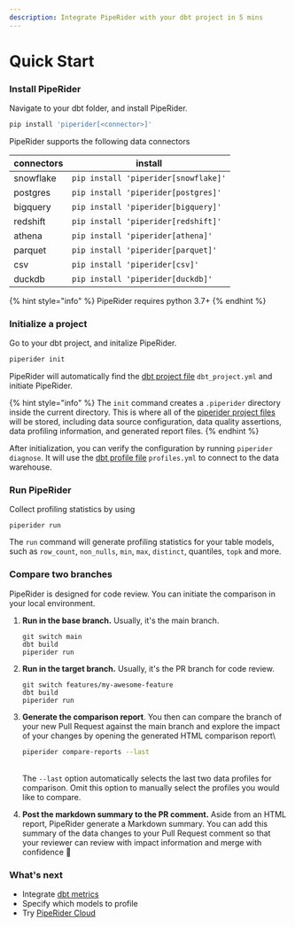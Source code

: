 ```yaml
---
description: Integrate PipeRider with your dbt project in 5 mins
---
```


# Quick Start

### Install PipeRider

Navigate to your dbt folder, and install PipeRider.

```bash
pip install 'piperider[<connector>]'
```

PipeRider supports the following data connectors

| connectors | install                              |
| ---------- | ------------------------------------ |
| snowflake  | `pip install 'piperider[snowflake]'` |
| postgres   | `pip install 'piperider[postgres]'`  |
| bigquery   | `pip install 'piperider[bigquery]'`  |
| redshift   | `pip install 'piperider[redshift]'`  |
| athena     | `pip install 'piperider[athena]'`    |
| parquet    | `pip install 'piperider[parquet]'`   |
| csv        | `pip install 'piperider[csv]'`       |
| duckdb     | `pip install 'piperider[duckdb]'`    |

{% hint style="info" %}
PipeRider requires python 3.7+
{% endhint %}

### Initialize a project

Go to your dbt project, and initalize PipeRider.

```bash
piperider init
```

PipeRider will automatically find the [dbt project file](https://docs.getdbt.com/reference/dbt\_project.yml) `dbt_project.yml` and initiate PipeRider.

{% hint style="info" %}
The `init` command creates a `.piperider` directory inside the current directory. This is where all of the [piperider project files](../reference/project-structure/) will be stored, including data source configuration, data quality assertions, data profiling information, and generated report files.
{% endhint %}

After initialization, you can verify the configuration by running `piperider diagnose`. It will use the [dbt profile file](https://docs.getdbt.com/reference/profiles.yml) `profiles.yml` to connect to the data warehouse.

### Run PipeRider

Collect profiling statistics by using

```
piperider run
```

The `run` command will generate profiling statistics for your table models, such as `row_count`, `non_nulls`, `min`, `max`, `distinct`, quantiles, `topk` and more.

### Compare two branches

PipeRider is designed for code review. You can initiate the comparison in your local environment.

1.  **Run in the base branch.** Usually, it's the main branch.

    ```
    git switch main
    dbt build
    piperider run
    ```
2.  **Run in the target branch.** Usually, it's the PR branch for code review.

    ```
    git switch features/my-awesome-feature
    dbt build
    piperider run
    ```
3.  **Generate the comparison report**. You then can compare the branch of your new Pull Request against the main branch and explore the impact of your changes by opening the generated HTML comparison report\\

    ```bash
    piperider compare-reports --last
    ```

    \
    The `--last` option automatically selects the last two data profiles for comparison. Omit this option to manually select the profiles you would like to compare.
4. **Post the markdown summary to the PR comment.** Aside from an HTML report, PipeRider generate a Markdown summary. You can add this summary of the data changes to your Pull Request comment so that your reviewer can review with impact information and merge with confidence :tada:

### What's next

* Integrate [dbt metrics](run/metrics.md)
* Specify which models to profile
* Try [PipeRider Cloud](../piperider-cloud/get-started.md)
